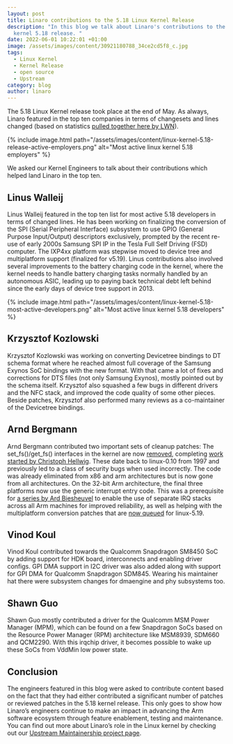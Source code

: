 ```yaml
---
layout: post
title: Linaro contributions to the 5.18 Linux Kernel Release
description: "In this blog we talk about Linaro's contributions to the Linux
  kernel 5.18 release. "
date: 2022-06-01 10:22:01 +01:00
image: /assets/images/content/30921180788_34ce2cd5f8_c.jpg
tags:
  - Linux Kernel
  - Kernel Release
  - open source
  - Upstream
category: blog
author: linaro
---
```

The 5.18 Linux Kernel release took place at the end of May. As always, Linaro featured in the top ten companies in terms of changesets and lines changed (based on statistics [pulled together here by LWN](https://lwn.net/Articles/895800/)).

{% include image.html path="/assets/images/content/linux-kernel-5.18-release-active-employers.png" alt="Most active linux kernel 5.18 employers" %}

We asked our Kernel Engineers to talk about their contributions which helped land Linaro in the top ten. 

## Linus Walleij

Linus Walleij featured in the top ten list for most active 5.18 developers in terms of changed lines. 
He has been working on finalizing the conversion of the SPI (Serial Peripheral Interface)  subsystem to use GPIO (General Purpose Input/Output) descriptors exclusively, prompted by the recent re-use of early 2000s Samsung SPI IP in the Tesla Full Self Driving (FSD) computer. The IXP4xx platform was stepwise moved to device tree and multiplatform support (finalized for v5.19). Linus contributions also involved several improvements to the battery charging code in the kernel, where the kernel needs to handle battery charging tasks normally handled by an autonomous ASIC, leading up to paying back technical debt left behind since the early days of device tree support in 2013.

{% include image.html path="/assets/images/content/linux-kernel-5.18-most-active-developers.png" alt="Most active linux kernel 5.18 developers" %}

## Krzysztof Kozlowski

Krzysztof Kozlowski was working on converting Devicetree bindings to DT schema format where he reached almost full coverage of the Samsung Exynos SoC bindings with the new format.  With that came a lot of fixes and corrections for DTS files (not only Samsung Exynos), mostly pointed out by the schema itself.  Krzysztof also squashed a few bugs in different drivers and the NFC stack, and improved the code quality of some other pieces. Beside patches, Krzysztof also performed many reviews as a co-maintainer of the Devicetree bindings.

## Arnd Bergmann

Arnd Bergmann contributed two important sets of cleanup patches: The set_fs()/get_fs() interfaces in the kernel are now [removed](https://git.kernel.org/pub/scm/linux/kernel/git/torvalds/linux.git/commit/?id=16477cdfefdb494), completing [work started by Christoph Hellwig](https://lwn.net/Articles/832121/). These date back to linux-0.10 from 1997 and previously led to a class of security bugs when used incorrectly. The code was already eliminated from x86 and arm architectures but is now gone from all architectures. On the 32-bit Arm architecture, the final three platforms now use the generic interrupt entry code. This was a prerequisite for [a series by Ard Biesheuvel](https://git.kernel.org/pub/scm/linux/kernel/git/torvalds/linux.git/commit/arch/arm/kernel?id=9c0e6a89b59) to enable the use of separate IRQ stacks across all Arm machines for improved reliability, as well as helping with the multiplatform conversion patches that are [now queued](https://lore.kernel.org/linux-arm-kernel/CAK8P3a3gqQbZG5gdh_cRmGx8B6XR8CGYcXN7wMu-YmCBwD1wGQ@mail.gmail.com/) for linux-5.19.

## Vinod Koul

Vinod Koul contributed towards the Qualcomm Snapdragon SM8450 SoC by adding support for HDK board, interconnects and  enabling driver configs. GPI DMA support in I2C driver was also added along with support for GPI DMA for Qualcomm Snapdragon SDM845. Wearing his maintainer hat there were subsystem changes for dmaengine and phy subsystems too.

## Shawn Guo

Shawn Guo mostly contributed a driver for the Qualcomm MSM Power Manager (MPM), which can be found on a few Snapdragon SoCs based on the Resource Power Manager (RPM) architecture like MSM8939, SDM660 and QCM2290. With this irqchip driver, it becomes possible to wake up these SoCs from VddMin low power state.

## Conclusion

The engineers featured in this blog were asked to contribute content based on the fact that they had either contributed a significant number of patches or reviewed patches in the 5.18 kernel release. This only goes to show how Linaro’s engineers continue to make an impact in advancing the Arm software ecosystem through feature enablement, testing and maintenance. You can find out more about Linaro’s role in the Linux kernel by checking out our [Upstream Maintainership project page](https://linaro.atlassian.net/wiki/spaces/UM/overview).